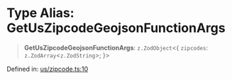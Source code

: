 # Type Alias: GetUsZipcodeGeojsonFunctionArgs

> **GetUsZipcodeGeojsonFunctionArgs**: `z.ZodObject`\<\{ `zipcodes`: `z.ZodArray`\<`z.ZodString`\>; \}\>

Defined in: [us/zipcode.ts:10](https://github.com/GeoDaCenter/openassistant/blob/36f516b8229288259590b2d9dab3b10cbfc3cbfd/packages/osm/src/us/zipcode.ts#L10)
